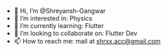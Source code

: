 - 👋 Hi, I’m @Shreyansh-Gangwar
- 👀 I’m interested in: Physics
- 🌱 I’m currently learning: Flutter
- 💞️ I’m looking to collaborate on: Flutter Dev
- 📫 How to reach me: mail at shrxx.acc@gmail.com

<!---
Shreyansh-Gangwar/Shreyansh-Gangwar is a ✨ special ✨ repository because its `README.md` (this file) appears on your GitHub profile.
You can click the Preview link to take a look at your changes.
--->
